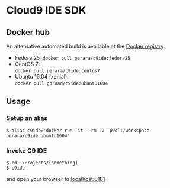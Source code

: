 Cloud9 IDE SDK
==============

## Docker hub
An alternative automated build is available at the [Docker registry](https://hub.docker.com/r/perara/c9ide/).

  * Fedora 25:
    `docker pull perara/c9ide:fedora25`
  * CentOS 7:  
    `docker pull perara/c9ide:centos7`
  * Ubuntu 16.04 (xenial):  
    `docker pull gbraad/c9ide:ubuntu1604`
    
Usage
-----

### Setup an alias
```
$ alias c9ide='docker run -it --rm -v `pwd`:/workspace perara/c9ide:ubuntu1604'
```

### Invoke C9 IDE

```
$ cd ~/Projects/[something]
$ c9ide
```

and open your browser to [localhost:8181](http://localhost:8181/)
